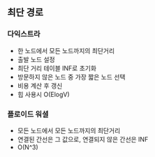 ## 최단 경로

### 다익스트라
- 한 노드에서 모든 노드까지의 최단거리
- 출발 노드 설정
- 최단 거리 테이블 INF로 초기화
- 방문하지 않은 노드 중 가장 짧은 노드 선택
- 비용 계산 후 갱신
- 힙 사용시 O(ElogV)

### 플로이드 워셜
- 모든 노드에서 모든 노드까지의 최단거리
- 연결된 간선은 그 값으로, 연결되지 않은 간선은 INF
- O(N^3)
